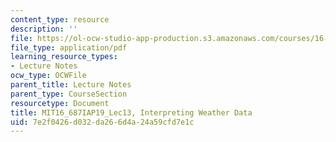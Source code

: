 ```yaml
---
content_type: resource
description: ''
file: https://ol-ocw-studio-app-production.s3.amazonaws.com/courses/16-687-private-pilot-ground-school-january-iap-2019/7e2f0426d032da266d4a24a59cfd7e1c_MIT16_687IAP19_Lec13.pdf
file_type: application/pdf
learning_resource_types:
- Lecture Notes
ocw_type: OCWFile
parent_title: Lecture Notes
parent_type: CourseSection
resourcetype: Document
title: MIT16_687IAP19_Lec13, Interpreting Weather Data
uid: 7e2f0426-d032-da26-6d4a-24a59cfd7e1c
---
```

